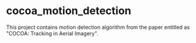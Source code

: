 # cocoa_motion_detection
This project contains motion detection algorithm from the paper entitled as "COCOA: Tracking in Aerial Imagery". 
